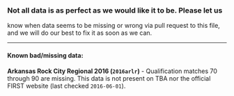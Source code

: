 ### Not all data is as perfect as we would like it to be. Please let us
know when data seems to be missing or wrong via pull request to this
file, and we will do our best to fix it as soon as we can.

---

#### Known bad/missing data:

**Arkansas Rock City Regional 2016 (`2016arlr`)** - Qualification matches 70 through
90 are missing. This data is not present on TBA nor the official FIRST
website (last checked `2016-06-01`).
